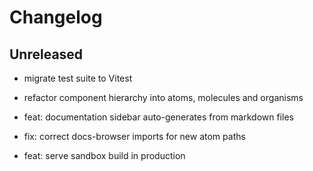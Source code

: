 # Changelog

## Unreleased

- migrate test suite to Vitest

- refactor component hierarchy into atoms, molecules and organisms

- feat: documentation sidebar auto-generates from markdown files

- fix: correct docs-browser imports for new atom paths
- feat: serve sandbox build in production


